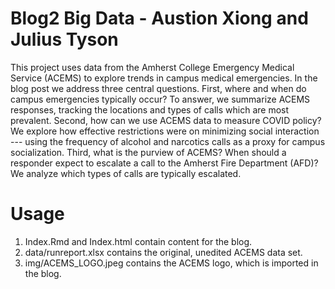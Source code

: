 # Blog2 Big Data - Austion Xiong and Julius Tyson

This project uses data from the Amherst College Emergency Medical Service (ACEMS) to explore trends in campus medical emergencies. In the blog post we address three central questions. First, where and when do campus emergencies typically occur? To answer, we summarize ACEMS responses, tracking the locations and types of calls which are most prevalent. Second, how can we use ACEMS data to measure COVID policy? We explore how effective restrictions were on minimizing social interaction --- using the frequency of alcohol and narcotics calls as a proxy for campus socialization. Third, what is the purview of ACEMS? When should a responder expect to escalate a call to the Amherst Fire Department (AFD)? We analyze which types of calls are typically escalated.

# Usage

1. Index.Rmd and Index.html contain content for the blog.
2. data/runreport.xlsx contains the original, unedited ACEMS data set.
3. img/ACEMS_LOGO.jpeg contains the ACEMS logo, which is imported in the blog.
